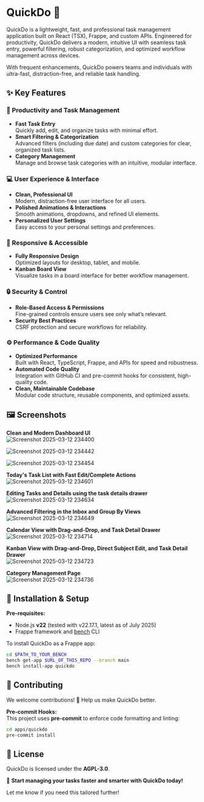 # QuickDo 🚀

QuickDo is a lightweight, fast, and professional task management application built on React (TSX), Frappe, and custom APIs. Engineered for productivity, QuickDo delivers a modern, intuitive UI with seamless task entry, powerful filtering, robust categorization, and optimized workflow management across devices.

With frequent enhancements, QuickDo powers teams and individuals with ultra-fast, distraction-free, and reliable task handling.

## ✨ Key Features

### 📝 Productivity and Task Management
- **Fast Task Entry**  
  Quickly add, edit, and organize tasks with minimal effort.
- **Smart Filtering & Categorization**  
  Advanced filters (including due date) and custom categories for clear, organized task lists.
- **Category Management**  
  Manage and browse task categories with an intuitive, modular interface.

### 💻 User Experience & Interface
- **Clean, Professional UI**  
  Modern, distraction-free user interface for all users.
- **Polished Animations & Interactions**  
  Smooth animations, dropdowns, and refined UI elements.
- **Personalized User Settings**  
  Easy access to your personal settings and preferences.

### 📱 Responsive & Accessible
- **Fully Responsive Design**  
  Optimized layouts for desktop, tablet, and mobile.
- **Kanban Board View**  
  Visualize tasks in a board interface for better workflow management.

### 🔒 Security & Control
- **Role-Based Access & Permissions**  
  Fine-grained controls ensure users see only what’s relevant.
- **Security Best Practices**  
  CSRF protection and secure workflows for reliability.

### ⚙️ Performance & Code Quality
- **Optimized Performance**  
  Built with React, TypeScript, Frappe, and APIs for speed and robustness.
- **Automated Code Quality**  
  Integration with GitHub CI and pre-commit hooks for consistent, high-quality code.
- **Clean, Maintainable Codebase**  
  Modular code structure, reusable components, and optimized assets.

## 🖼️ Screenshots

**Clean and Modern Dashboard UI**  
![Screenshot 2025-03-12 234400](https://github.com/user-attachments/assets/71546927-e804-4819-af9b-bd872bef8ca0)

![Screenshot 2025-03-12 234442](https://github.com/user-attachments/assets/ddcf4fdc-9e09-4c85-9b88-a93f12e22ca5)

![Screenshot 2025-03-12 234454](https://github.com/user-attachments/assets/24239cb5-3ba0-44f3-80bc-274dfcf03a94)

**Today's Task List with Fast Edit/Complete Actions**  
![Screenshot 2025-03-12 234601](https://github.com/user-attachments/assets/73df4a45-2c68-4b68-a252-6faec4284178)

**Editing Tasks and Details using the task details drawer**  
![Screenshot 2025-03-12 234634](https://github.com/user-attachments/assets/6678b4b9-2b8a-400b-bbd7-04eb9fba6cbc)

**Advanced Filtering in the Inbox and Group By Views**
![Screenshot 2025-03-12 234649](https://github.com/user-attachments/assets/cb9bf421-2832-4e9c-bbad-406507a27b4e)

**Calendar View with Drag-and-Drop, and Task Detail Drawer**  
![Screenshot 2025-03-12 234714](https://github.com/user-attachments/assets/1e5baecb-736f-47ad-8bb8-4490c1734300)

**Kanban View with Drag-and-Drop, Direct Subject Edit, and Task Detail Drawer**  
![Screenshot 2025-03-12 234723](https://github.com/user-attachments/assets/2c3b4897-afd6-4b3a-ade7-0b8f7ba6724d)

**Category Management Page**  
![Screenshot 2025-03-12 234736](https://github.com/user-attachments/assets/bbcc56ad-3e08-4f7e-b819-f926806e5dfd)


## 🔧 Installation & Setup

**Pre-requisites:**  
- Node.js **v22** (tested with v22.17.1, latest as of July 2025)
- Frappe framework and [bench](https://github.com/frappe/bench) CLI

To install QuickDo as a Frappe app:

```bash
cd $PATH_TO_YOUR_BENCH
bench get-app $URL_OF_THIS_REPO --branch main
bench install-app quickdo
```

## 🤝 Contributing

We welcome contributions! 🎉 Help us make QuickDo better.

**Pre-commit Hooks:**  
This project uses **pre-commit** to enforce code formatting and linting:

```bash
cd apps/quickdo
pre-commit install
```

## 📜 License

QuickDo is licensed under the **AGPL-3.0**.

🚀 **Start managing your tasks faster and smarter with QuickDo today!**

Let me know if you need this tailored further!
